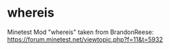 whereis
=======

Minetest Mod "whereis" taken from BrandonReese:
https://forum.minetest.net/viewtopic.php?f=11&t=5932 

